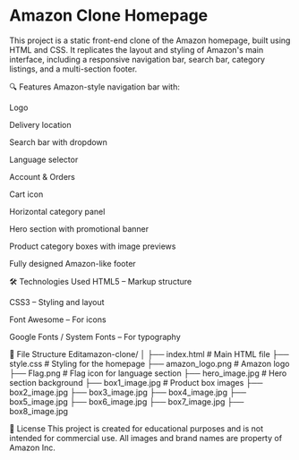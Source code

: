 # Amazon Clone Homepage


This project is a static front-end clone of the Amazon homepage, built using HTML and CSS. It replicates the layout and styling of Amazon's main interface, including a responsive navigation bar, search bar, category listings, and a multi-section footer.

🔍 Features
Amazon-style navigation bar with:

Logo

Delivery location

Search bar with dropdown

Language selector

Account & Orders

Cart icon

Horizontal category panel

Hero section with promotional banner

Product category boxes with image previews

Fully designed Amazon-like footer

🛠️ Technologies Used
HTML5 – Markup structure

CSS3 – Styling and layout

Font Awesome – For icons

Google Fonts / System Fonts – For typography

📁 File Structure
Editamazon-clone/
│
├── index.html          # Main HTML file
├── style.css           # Styling for the homepage
├── amazon_logo.png     # Amazon logo
├── Flag.png            # Flag icon for language section
├── hero_image.jpg      # Hero section background
├── box1_image.jpg      # Product box images
├── box2_image.jpg
├── box3_image.jpg
├── box4_image.jpg
├── box5_image.jpg
├── box6_image.jpg
├── box7_image.jpg
├── box8_image.jpg

📄 License
This project is created for educational purposes and is not intended for commercial use. All images and brand names are property of Amazon Inc.

